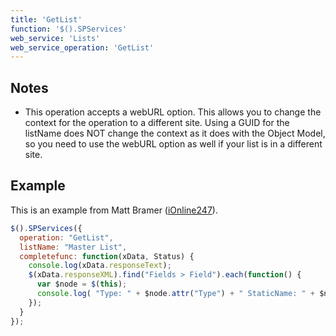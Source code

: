 ```yaml
---
title: 'GetList'
function: '$().SPServices'
web_service: 'Lists'
web_service_operation: 'GetList'
---
```


## Notes

* This operation accepts a webURL option. This allows you to change the context for the operation to a different site. Using a GUID for the listName does NOT change the context as it does with the Object Model, so you need to use the webURL option as well if your list is in a different site.

## Example

This is an example from Matt Bramer ([iOnline247](http://www.codeplex.com/site/users/view/iOnline247)).

```javascript
$().SPServices({
  operation: "GetList",
  listName: "Master List",
  completefunc: function(xData, Status) {
    console.log(xData.responseText);
    $(xData.responseXML).find("Fields > Field").each(function() {
      var $node = $(this);
      console.log( "Type: " + $node.attr("Type") + " StaticName: " + $node.attr("StaticName") );
    });
  }
});
```
